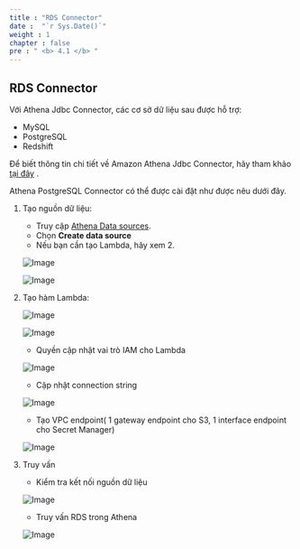 ```yaml
---
title : "RDS Connector"
date :  "`r Sys.Date()`"
weight : 1
chapter : false
pre : " <b> 4.1 </b> "
---
```


## RDS Connector
Với Athena Jdbc Connector, các cơ sở dữ liệu sau được hỗ trợ:

* MySQL
* PostgreSQL
* Redshift

Để biết thông tin chi tiết về Amazon Athena Jdbc Connector, hãy tham khảo [tại đây](https://docs.aws.amazon.com/athena/latest/ug/connectors-postgresql.html) .

Athena PostgreSQL Connector có thể được cài đặt như được nêu dưới đây.

1. Tạo nguồn dữ liệu:
   - Truy cập [Athena Data sources](https://us-east-1.console.aws.amazon.com/athena/home?region=us-east-1#/data-sources).
   - Chọn **Create data source**
   - Nếu bạn cần tạo Lambda, hãy xem 2.
   
   ![Image](/repo_pmt_ws-002/images/4/402.png?featherlight=false&width=90pc)

   ![Image](/repo_pmt_ws-002/images/4/404.png?featherlight=false&width=90pc)
   
2. Tạo hàm Lambda:
   
   ![Image](/repo_pmt_ws-002/images/4/405.png?featherlight=false&width=90pc)

   ![Image](/repo_pmt_ws-002/images/4/406.png?featherlight=false&width=90pc)

   - Quyền cập nhật vai trò IAM cho Lambda
   
   ![Image](/repo_pmt_ws-002/images/4/407.png?featherlight=false&width=90pc)

   - Cập nhật connection string
   
   ![Image](/repo_pmt_ws-002/images/4/408.png?featherlight=false&width=90pc)

   -  Tạo VPC endpoint( 1 gateway endpoint cho S3, 1 interface endpoint cho Secret Manager)

   ![Image](/repo_pmt_ws-002/images/4/502.png?featherlight=false&width=90pc)
   
3. Truy vấn
   - Kiểm tra kết nối nguồn dữ liệu

   ![Image](/repo_pmt_ws-002/images/4/409.png?featherlight=false&width=90pc)
   - Truy vấn RDS trong Athena
   
   ![Image](/repo_pmt_ws-002/images/4/410.png?featherlight=false&width=90pc)

